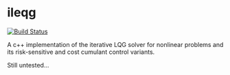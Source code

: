 # ileqg
[![Build Status](https://travis-ci.org/jrmout/ileqg.svg?branch=master)](https://travis-ci.com/jrmout/ileqg)

A c++ implementation of the iterative LQG solver for nonlinear problems and its risk-sensitive and cost cumulant control variants.

Still untested...
